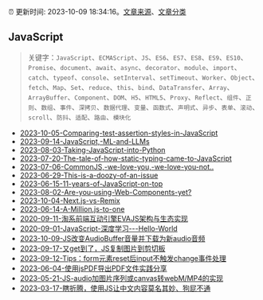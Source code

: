 :alarm_clock: 更新时间: 2023-10-09 18:34:16。[文章来源](/README.md)、[文章分类](/TAGS.md)

## JavaScript


> 关键字：`JavaScript`、`ECMAScript`、`JS`、`ES6`、`ES7`、`ES8`、`ES9`、`ES10`、`Promise`、`document`、`await`、`async`、`decorator`、`module`、`import`、`catch`、`typeof`、`console`、`setInterval`、`setTimeout`、`Worker`、`Object`、`fetch`、`Map`、`Set`、`reduce`、`this`、`bind`、`DataTransfer`、`Array`、`ArrayBuffer`、`Component`、`DOM`、`H5`、`HTML5`、`Proxy`、`Reflect`、`组件`、`正则`、`数组`、`事件`、`深拷贝`、`数据代理`、`变量`、`函数式`、`声明式`、`异步`、`表单`、`滚动`、`scroll`、`防抖`、`适配`、`路由`、`模块化`



- [2023-10-05-Comparing-test-assertion-styles-in-JavaScript](https://javascriptweekly.com/issues/657) 
- [2023-09-14-JavaScript,-ML-and-LLMs](https://javascriptweekly.com/issues/654) 
- [2023-08-03-Taking-JavaScript-into-Python](https://javascriptweekly.com/issues/650) 
- [2023-07-20-The-tale-of-how-static-typing-came-to-JavaScript](https://javascriptweekly.com/issues/648) 
- [2023-07-06-CommonJS,-we-love-you,-we-love-you-not..](https://javascriptweekly.com/issues/646) 
- [2023-06-29-This-is-a-doozy-of-an-issue](https://javascriptweekly.com/issues/645) 
- [2023-06-15-11-years-of-JavaScript-on-top](https://javascriptweekly.com/issues/643) 
- [2023-08-02-Are-you-using-Web-Components-yet?](https://frontendfoc.us/issues/604) 
- [2023-10-04-Next.js-vs-Remix](https://react.statuscode.com/issues/357) 
- [2023-06-14-A-Million.js-to-one](https://react.statuscode.com/issues/343) 
- [2020-09-11-淘系前端互动引擎EVAJS架构与生态实现](https://fed.taobao.org/blog/taofed/do71ct/pg45el) 
- [2020-09-01-JavaScript-深度学习---Hello-World](https://fed.taobao.org/blog/taofed/do71ct/er55la) 
- [2023-10-09-JS改变AudioBuffer音量并下载为新audio音频](https://www.zhangxinxu.com/wordpress/2023/10/js-web-audio-audiobuffer-volume/) 
- [2023-09-17-又get到了，JS复制图片到剪切板](https://www.zhangxinxu.com/wordpress/2023/09/js-copy-image-clipboard/) 
- [2023-09-12-Tips：form元素reset后input不触发change事件处理](https://www.zhangxinxu.com/wordpress/2023/09/form-reset-input-change/) 
- [2023-06-04-使用jsPDF导出PDF文件实践分享](https://www.zhangxinxu.com/wordpress/2023/06/js-canvas-jspdf-export-pdf/) 
- [2023-05-21-JS-audio加图片序列或canvas转webM/MP4的实现](https://www.zhangxinxu.com/wordpress/2023/05/mp4-video-api-webcodecs-webm/) 
- [2023-03-17-瞎折腾，使用JS让中文内容莫名其妙、狗屁不通](https://www.zhangxinxu.com/wordpress/2023/03/js-disorder-chinese/) 
